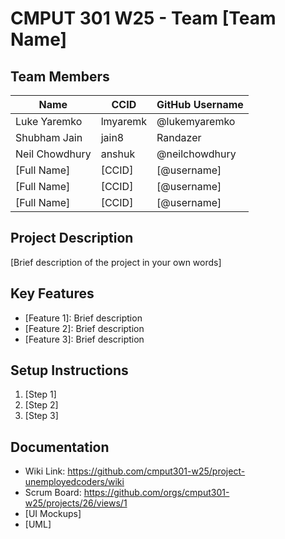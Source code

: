 # CMPUT 301 W25 - Team [Team Name]

## Team Members

| Name         | CCID     | GitHub Username |
| ------------ | -------- | --------------- |
| Luke Yaremko | lmyaremk | @lukemyaremko   |
| Shubham Jain  |  jain8  | Randazer     |
| Neil Chowdhury  |  anshuk  | @neilchowdhury     |
| [Full Name]  |  [CCID]  | [@username]     |
| [Full Name]  |  [CCID]  | [@username]     |
| [Full Name]  |  [CCID]  | [@username]     |

## Project Description

[Brief description of the project in your own words]

## Key Features

- [Feature 1]: Brief description
- [Feature 2]: Brief description
- [Feature 3]: Brief description

## Setup Instructions

1. [Step 1]
2. [Step 2]
3. [Step 3]

## Documentation

- Wiki Link: https://github.com/cmput301-w25/project-unemployedcoders/wiki
- Scrum Board: https://github.com/orgs/cmput301-w25/projects/26/views/1
- [UI Mockups]
- [UML]
